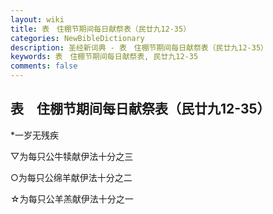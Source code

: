 ```yaml
---
layout: wiki
title: 表　住棚节期间每日献祭表（民廿九12-35）
categories: NewBibleDictionary
description: 圣经新词典 - 表　住棚节期间每日献祭表（民廿九12-35）
keywords: 表　住棚节期间每日献祭表, 民廿九12-35
comments: false
---
```


## 表　住棚节期间每日献祭表（民廿九12-35）





*一岁无残疾

▽为每只公牛犊献伊法十分之三

○为每只公绵羊献伊法十分之二

☆为每只公羊羔献伊法十分之一






